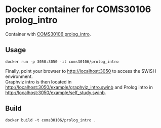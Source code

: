 # Docker container for COMS30106 prolog_intro #
Container with [COMS30106 prolog_intro](https://github.com/COMS30106/prolog_intro).

## Usage ##
```
docker run -p 3050:3050 -it coms30106/prolog_intro
```
Finally, point your browser to [http://localhost:3050](http://localhost:3050) to access the SWISH environment.  
Graphviz intro is then located in [http://localhost:3050/example/graphviz_intro.swinb](http://localhost:3050/example/graphviz_intro.swinb) and Prolog intro in [http://localhost:3050/example/self_study.swinb](http://localhost:3050/example/self_study.swinb).

## Build ##
```
docker build -t coms30106/prolog_intro .
```
